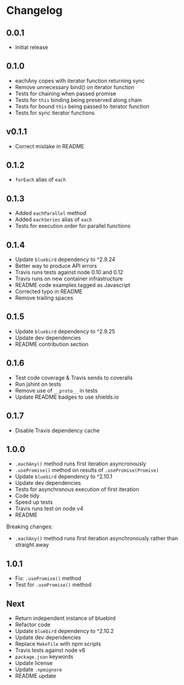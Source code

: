 # Changelog

## 0.0.1

* Initial release

## 0.1.0

* eachAny copes with iterator function returning sync
* Remove unnecessary bind() on iterator function
* Tests for chaining when passed promise
* Tests for `this` binding being preserved along chain
* Tests for bound `this` being passed to iterator function
* Tests for sync iterator functions

## v0.1.1

* Correct mistake in README

## 0.1.2

* `forEach` alias of `each`

## 0.1.3

* Added `eachParallel` method
* Added `eachSeries` alias of `each`
* Tests for execution order for parallel functions

## 0.1.4

* Update `bluebird` dependency to ^2.9.24
* Better way to produce API errors
* Travis runs tests against node 0.10 and 0.12
* Travis runs on new container infrastructure
* README code examples tagged as Javascript
* Corrected typo in README
* Remove trailing spaces

## 0.1.5

* Update `bluebird` dependency to ^2.9.25
* Update dev dependencies
* README contribution section

## 0.1.6

* Test code coverage & Travis sends to coveralls
* Run jshint on tests
* Remove use of `__proto__` in tests
* Update README badges to use shields.io

## 0.1.7

* Disable Travis dependency cache

## 1.0.0

* `.eachAny()` method runs first iteration asyncronously
* `.usePromise()` method on results of `.usePromise(Promise)`
* Update `bluebird` dependency to ^2.10.1
* Update dev dependencies
* Tests for asynchronous execution of first iteration
* Code tidy
* Speed up tests
* Travis runs test on node v4
* README

Breaking changes:

* `.eachAny()` method runs first iteration asynchronously rather than straight away

## 1.0.1

* Fix: `.usePromise()` method
* Test for `.usePromise()` method

## Next

* Return independent instance of bluebird
* Refactor code
* Update `bluebird` dependency to ^2.10.2
* Update dev dependencies
* Replace `Makefile` with npm scripts
* Travis tests against node v6
* `package.json` keywords
* Update license
* Update `.npmignore`
* README update
